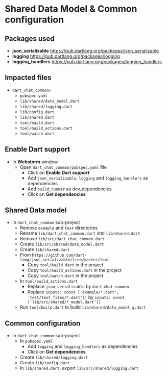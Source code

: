 # Shared Data Model & Common configuration

## Packages used
- **json_serializable**
https://pub.dartlang.org/packages/json_serializable
- **logging**
https://pub.dartlang.org/packages/logging
- **logging_handlers**
https://pub.dartlang.org/packages/logging_handlers

## Impacted files
- ```dart_chat_common/```
  - ```pubspec.yaml```
  - ```lib/shared/data_model.dart```
  - ```lib/shared/logging.dart```
  - ```lib/config.dart```
  - ```lib/shared.dart```
  - ```tool/build.dart```
  - ```tool/build_actions.dart```
  - ```tool/watch.dart```

## Enable Dart support
- In **Webstorm** window
  - Open ```dart_chat_common/pubspec.yaml``` file
    - Click on **Enable Dart support**
    - Add ```json_serializable```, ```logging``` and ```logging_handlers``` as dependencies
    - Add ```build_runner``` as dev_dependencies
    - Click on **Get dependencies**

## Shared Data model
- In ```dart_chat_common``` sub-project
  - Remove ```example``` and ```test``` directories
  - Rename ```lib/dart_chat_common.dart``` into ```lib/shared.dart```
  - Remove ```lib/src/dart_chat_common.dart```
  - Create ```lib/src/shared/data_model.dart```
  - Create ```lib/shared.dart```
  - From ```https://github.com/dart-lang/json_serializable/tree/master/tool```
    - Copy ```tool/build.dart``` in the project
    - Copy ```tool/build_actions.dart``` in the project
    - Copy ```tool/watch.dart``` in the project
  - In ```tool/build_actions.dart```
    - Replace ```json_serializable``` by ```dart_chat_common```
    - Replace ```inputs: const ['example/*.dart', 'test/test_files/*.dart'])``` by ```inputs: const ['lib/src/shared/*_model.dart'])```
  - Run ```tool/build.dart``` to build ```lib/shared/data_model.g.dart```

## Common configuration
- In ```dart_chat_common``` sub-project
  - In ```pubspec.yaml```
    - Add ```logging``` and ```logging_handlers``` as dependencies
    - Click on **Get dependencies**
  - Create ```lib/shared/logging.dart```
  - Create ```lib/config.dart```
  - In ```lib/shared.dart```, export ```lib/src/shared/logging.dart```
